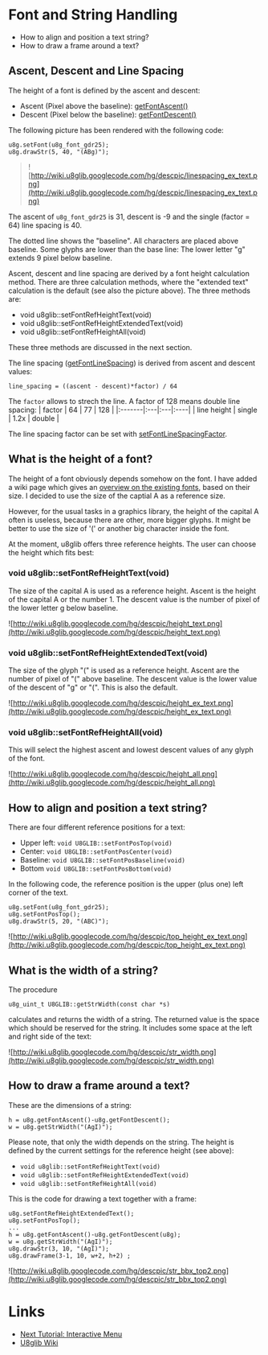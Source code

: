 


# Font and String Handling #
  * How to align and position a text string?
  * How to draw a frame around a text?

## Ascent, Descent and Line Spacing ##

The height of a font is defined by the ascent and descent:
  * Ascent (Pixel above the baseline): [getFontAscent()](userreference#getFontAscent.md)
  * Descent (Pixel below the baseline): [getFontDescent()](userreference#getFontDescent.md)

The following picture has been rendered with the following code:
```
u8g.setFont(u8g_font_gdr25);
u8g.drawStr(5, 40, "(ABg)");  
```
> ![http://wiki.u8glib.googlecode.com/hg/descpic/linespacing_ex_text.png](http://wiki.u8glib.googlecode.com/hg/descpic/linespacing_ex_text.png)

The ascent of `u8g_font_gdr25` is 31, descent is -9 and the single (factor = 64) line spacing is 40.

The dotted line shows the "baseline". All characters are placed above baseline. Some glyphs are lower than the base line: The lower letter "g" extends 9 pixel below baseline.

Ascent, descent and line spacing are derived by a font height calculation method.
There are three calculation methods, where the "extended text" calculation is the default (see also the picture above). The three methods are:
  * void u8glib::setFontRefHeightText(void)
  * void u8glib::setFontRefHeightExtendedText(void)
  * void u8glib::setFontRefHeightAll(void)

These three methods are discussed in the next section.

The line spacing ([getFontLineSpacing](userreference#getFontLineSpacing.md)) is derived from ascent and descent values:
```
line_spacing = ((ascent - descent)*factor) / 64
```
The `factor` allows to strech the line. A factor of 128 means double line spacing:
| factor | 64 | 77 | 128 |
|:-------|:---|:---|:----|
| line height | single | 1.2x | double |

The line spacing factor can be set with [setFontLineSpacingFactor](userreference#setFontLineSpacingFactor.md).

## What is the height of a font? ##

The height of a font obviously depends somehow on the font. I have added a wiki page which gives an [overview on the existing fonts](fontsize.md), based on their size. I decided to use the size of the captial A as a reference size.

However, for the usual tasks in a graphics library, the height of the capital A often is useless, because there are other, more bigger glyphs. It might be better to use the size of '(' or another big character inside the font.

At the moment, u8glib offers three reference heights. The user can choose the height which fits best:

### void u8glib::setFontRefHeightText(void) ###

The size of the capital A is used as a reference height. Ascent is the height of the capital A or the number 1. The descent value is the number of pixel of the lower letter g below baseline.

![http://wiki.u8glib.googlecode.com/hg/descpic/height_text.png](http://wiki.u8glib.googlecode.com/hg/descpic/height_text.png)

### void u8glib::setFontRefHeightExtendedText(void) ###

The size of the glyph "(" is used as a reference height. Ascent are the number of pixel of "(" above baseline. The descent value is the lower value of the descent of "g" or "(". This is also the default.

![http://wiki.u8glib.googlecode.com/hg/descpic/height_ex_text.png](http://wiki.u8glib.googlecode.com/hg/descpic/height_ex_text.png)

### void u8glib::setFontRefHeightAll(void) ###

This will select the highest ascent and lowest descent values of any glyph of the font.

![http://wiki.u8glib.googlecode.com/hg/descpic/height_all.png](http://wiki.u8glib.googlecode.com/hg/descpic/height_all.png)

## How to align and position a text string? ##

There are four different reference positions for a text:
  * Upper left: `void U8GLIB::setFontPosTop(void)`
  * Center: `void U8GLIB::setFontPosCenter(void)`
  * Baseline:  `void U8GLIB::setFontPosBaseline(void)`
  * Bottom `void U8GLIB::setFontPosBottom(void)`


In the following code, the reference position is the upper (plus one) left corner of the text.
```
u8g.setFont(u8g_font_gdr25);
u8g.setFontPosTop();
u8g.drawStr(5, 20, "(ABC)");  
```
![http://wiki.u8glib.googlecode.com/hg/descpic/top_height_ex_text.png](http://wiki.u8glib.googlecode.com/hg/descpic/top_height_ex_text.png)



## What is the width of a string? ##

The procedure
```
u8g_uint_t U8GLIB::getStrWidth(const char *s)
```
calculates and returns the width of a string.
The returned value is the space which should be reserved for the string. It includes some space at the left and right side of the text:

![http://wiki.u8glib.googlecode.com/hg/descpic/str_width.png](http://wiki.u8glib.googlecode.com/hg/descpic/str_width.png)

## How to draw a frame around a text? ##

These are the dimensions of a string:
```
h = u8g.getFontAscent()-u8g.getFontDescent();
w = u8g.getStrWidth("(AgI)");
```
Please note, that only the width depends on the string. The height is defined by the current settings for the reference height (see above):
  * `void u8glib::setFontRefHeightText(void)`
  * `void u8glib::setFontRefHeightExtendedText(void)`
  * `void u8glib::setFontRefHeightAll(void)`

This is the code for drawing a text together with a frame:
```
u8g.setFontRefHeightExtendedText();
u8g.setFontPosTop();
...
h = u8g.getFontAscent()-u8g.getFontDescent(u8g);
w = u8g.getStrWidth("(AgI)");
u8g.drawStr(3, 10, "(AgI)");
u8g.drawFrame(3-1, 10, w+2, h+2) ;
```

![http://wiki.u8glib.googlecode.com/hg/descpic/str_bbx_top2.png](http://wiki.u8glib.googlecode.com/hg/descpic/str_bbx_top2.png)



# Links #

  * [Next Tutorial: Interactive Menu](tmenu.md)
  * [U8glib Wiki](u8glib.md)
